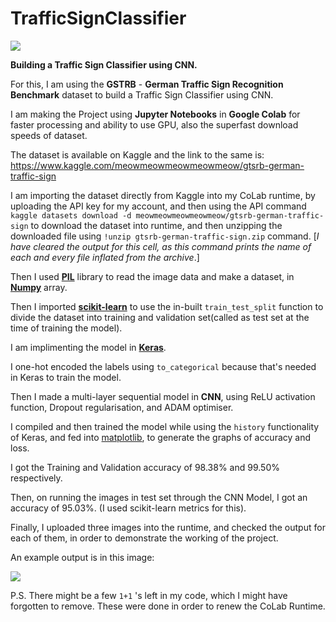 # TrafficSignClassifier


![](https://i.imgur.com/QRRvaEk.png)

**Building a Traffic Sign Classifier using CNN.**

For this, I am using the **GSTRB** - **German Traffic Sign Recognition Benchmark** dataset to build a Traffic Sign Classifier using CNN.

I am making the Project using **Jupyter Notebooks** in **Google Colab** for faster processing and ability to use GPU, also the superfast download speeds of dataset.

The dataset is available on Kaggle and the link to the same is: https://www.kaggle.com/meowmeowmeowmeowmeow/gtsrb-german-traffic-sign

I am importing the dataset directly from Kaggle into my CoLab runtime, by uploading the API key for my account, and then using the API command `kaggle datasets download -d meowmeowmeowmeowmeow/gtsrb-german-traffic-sign` to download the dataset into runtime, and then unzipping the downloaded file using `!unzip gtsrb-german-traffic-sign.zip` command. [*I have cleared the output for this cell, as this command prints the name of each and every file inflated from the archive*.] 

Then I used **[PIL](https://www.pythonware.com/products/pil/)** library to read the image data and make a dataset, in **[Numpy](https://numpy.org/)** array.

Then I imported **[scikit-learn](https://scikit-learn.org/stable/)**  to use the in-built `train_test_split` function to divide the dataset into training and validation set(called as test set at the time of training the model). 

 
I am implimenting the model in [**Keras**](https://keras.io/).

I one-hot encoded the labels using `to_categorical` because that's needed in Keras to train the model. 

Then I made a multi-layer sequential model in **CNN**, using ReLU activation function, Dropout regularisation, and ADAM optimiser.

I compiled and then trained the model while using the `history` functionality of Keras, and fed into [matplotlib](https://matplotlib.org/), to generate the graphs of accuracy and loss. 

I got the Training and Validation accuracy of 98.38% and 99.50% respectively.

Then, on running the images in test set through the CNN Model, I got an accuracy of 95.03%. (I used scikit-learn metrics for this).

Finally, I uploaded three images into the runtime, and checked the output for each of them, in order to demonstrate the working of the project.

An example output is in this image:

![](https://i.imgur.com/VzdN6tl.png)

P.S. There might be a few `1+1` 's left in my code, which I might have forgotten to remove. These were done in order to renew the CoLab Runtime.
